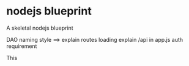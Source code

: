 # nodejs blueprint
 A skeletal nodejs blueprint

DAO naming style ==> 
explain routes loading
explain /api in app.js
auth requirement

This 